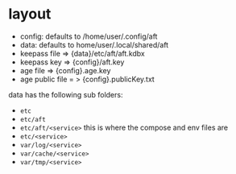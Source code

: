 # layout

- config: defaults to /home/user/.config/aft
- data: defaults to home/user/.local/shared/aft
- keepass file => {data}/etc/aft/aft.kdbx
- keepass key => {config}/aft.key
- age file => {config}.age.key
- age public file = > {config}.publicKey.txt

data has the following sub folders:

- `etc`
- `etc/aft`
- `etc/aft/<service>` this is where the compose and env files are
- `etc/<service>`
- `var/log/<service>`
- `var/cache/<service>`
- `var/tmp/<service>`
